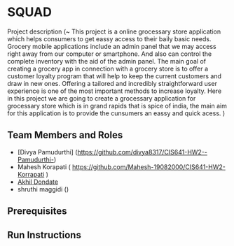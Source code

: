# SQUAD

Project description (~ This project is a online grocessary store application which helps consumers to get eassy access to their baily basic needs. Grocery mobile applications include an admin panel that we may access right away from our computer or smartphone. And also can control the complete inventory with the aid of the admin panel. The main goal of creating a grocery app in connection with a grocery store is to offer a customer loyalty program that will help to keep the current customers and draw in new ones. Offering a tailored and incredibly straightforward user experience is one of the most important methods to increase loyalty. Here in this project we are going to create a grocessary application for grocessary store which is in grand rapids that is spice of india, the main aim for this application is to provide the cunsumers an eassy and quick acess. )

## Team Members and Roles
* [Divya Pamudurthi] (https://github.com/divya8317/CIS641-HW2--Pamudurthi-)
* Mahesh Korapati ( https://github.com/Mahesh-19082000/CIS641-HW2-Korrapati )
* [Akhil Dondate](https://github.com/Akhilsunny25/CIS-HW2-Dondate)
* shruthi maggidi ()

## Prerequisites

## Run Instructions
